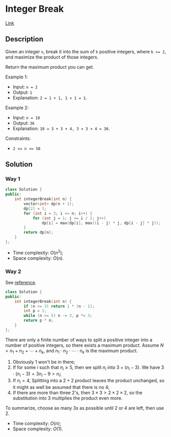 # Integer Break

[Link](https://leetcode.com/problems/integer-break/description/)

## Description

Given an integer `n`, break it into the sum of `k` positive integers, where `k >= 2`, and maximize the product of those integers.

Return the maximum product you can get.

Example 1:

- Input: `n = 2`
- Output: `1`
- Explanation: `2 = 1 + 1, 1 × 1 = 1`.

Example 2:

- Input: `n = 10`
- Output: `36`
- Explanation: `10 = 3 + 3 + 4, 3 × 3 × 4 = 36`.

Constraints:

- `2 <= n <= 58`

## Solution

### Way 1

```C++
class Solution {
public:
    int integerBreak(int n) {
        vector<int> dp(n + 1);
        dp[2] = 1;
        for (int i = 3; i <= n; i++) {
            for (int j = 1; j <= i / 2; j++)
                dp[i] = max(dp[i], max((i - j) * j, dp[i - j] * j));
        }
        return dp[n];
    }
};
```

- Time complexity: $O(n^2)$;
- Space complexity: $O(n)$.

### Way 2

See [reference](https://www.acwing.com/solution/content/368/).

```C++
class Solution {
public:
    int integerBreak(int n) {
        if (n <= 3) return 1 * (n - 1);
        int p = 1;
        while (n >= 5) n -= 3, p *= 3;
        return p * n;
    }
};
```

There are only a finite number of ways to split a positive integer into a number of positive integers, so there exists a maximum product. Assume $N=n_1+n_2+\cdots +n_k$, and $n_1\cdot n_2\cdot \cdots \cdot n_k$ is the maximum product.

1. Obviously $1$ won't be in there;
2. If for some $i$ such that $n_i \geqslant 5$, then we split $n_i$ into $3+\left( n_i-3 \right)$. We have $3\cdot \left( n_i-3 \right) =3n_i-9>n_i$;
3. If $n_i =4$, Splitting into a $2+2$ product leaves the product unchanged, so it might as well be assumed that there is no $4$;
4. If there are more than three $2$'s, then $3\times 3>2\times 2\times 2$, so the substitution into $3$ multiplies the product even more.

To summarize, choose as many $3$s as possible until $2$ or $4$ are left, then use $2$.

- Time complexity: $O(n)$;
- Space complexity: $O(1)$.
